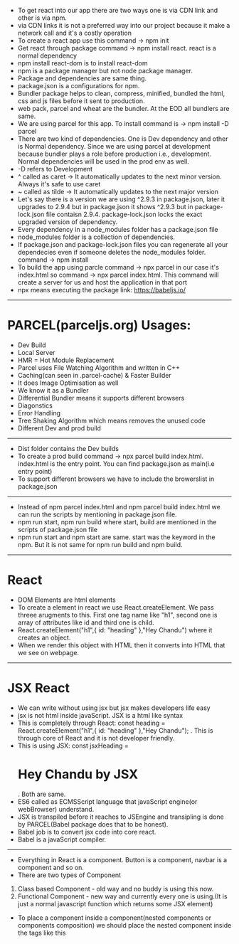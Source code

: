 * To get react into our app there are two ways one is via CDN link and other is via npm.
* via CDN links it is not a preferred way into our project because it make a network call and it's a costly operation
* To create a react app use this command -> npm init
* Get react through package command -> npm install react. react is a normal dependency
* npm install react-dom is to install react-dom
* npm is a package manager but not node package manager.
* Package and dependencies are same thing.
* package.json is a configurations for npm.
* Bundler package helps to clean, compress, minified, bundled the html, css and js files before it sent to production.
* web pack, parcel and wheat are the bundler. At the EOD all bundlers are same.
* We are using parcel for this app. To install command is -> npm install -D parcel 
* There are two kind of dependencies. One is Dev dependency and other is Normal dependency. Since we are using parcel at development because bundler plays a role before production i.e., development. Normal dependencies will be used in the prod env as well.
* -D refers to Development
* ^ called as caret -> It automatically updates to the next minor version. Always it's safe to use caret 
* ~ called as tilde -> It automatically updates to the next major version
* Let's say there is a version we are using ^2.9.3 in package.json, later it upgrades to 2.9.4 but in package.json it shows ^2.9.3 but in package-lock.json file contaisn 2.9.4. package-lock.json locks the exact upgraded version of dependency.
* Every dependency in a node_modules folder has a package.json file
* node_modules folder is a collection of dependencies.
* If package.json and package-lock.json files you can regenerate all your dependecies even if someone deletes the node_modules folder. command -> npm install
* To build the app using parcle command -> npx parcel <source file> in our case it's index.html so command -> npx parcel index.html. This command will create a server for us and host the application in that port
* npx means executing the package
link: https://babeljs.io/
--------------------------------------------------------------------------------------------------
# PARCEL(parceljs.org) Usages:
- Dev Build
- Local Server
- HMR = Hot Module Replacement
- Parcel uses File Watching Algorithm and written in C++
- Caching(can seen in .parcel-cache) & Faster Builder
- It does Image Optimisation as well
- We know it as a Bundler
- Differential Bundler means it supports different browsers
- Diagonstics
- Error Handling
- Tree Shaking Algorithm which means removes the unused code
- Different Dev and prod build
--------------------------------------------------------------------------------------------------
* Dist folder contains the Dev builds
* To create a prod build command -> npx parcel build index.html. index.html is the entry point. You can find package.json as main(i.e entry point) 
* To support different browsers we have to include the browerslist in package.json
--------------------------------------------------------------------------------------------------
* Instead of npm parcel index.html and npm parcel build index.html we can run the scripts by mentioning in package.json file.
* npm run start, npm run build where start, build are mentioned in the scripts of package.json file
* npm run start and npm start are same. start was the keyword in the npm. But it is not same for npm run build and npm build.
--------------------------------------------------------------------------------------------------
# React
* DOM Elements are html elements
* To create a element in react we use React.createElement. We pass threee arugments to this. First one tag name like "h1", second one is array of attributes like id and third one is child.
* React.createElement("h1",{ id: "heading" },"Hey Chandu") where it creates an object.
* When we render this object with HTML then it converts into HTML that we see on webpage.
--------------------------------------------------------------------------------------------------
# JSX React
* We can write without using jsx but jsx makes developers life easy
* jsx is not html inside javaScript. JSX is a html like syntax
* This is completely through React: const heading = React.createElement("h1",{ id: "heading" },"Hey Chandu"); . This is through core of React and it is not developer friendly.
* This is using JSX: const jsxHeading = <h1 id="heading">Hey Chandu by JSX</h1>. Both are same.
* ES6 called as ECMSScript language that javaScript engine(or webBrowser) understand.
* JSX is transpiled before it reaches to JSEngine and transipling is done by PARCEL(Babel package does that to be honest).
* Babel job is to convert jsx code into core react.
* Babel is a javaScript compiler.
--------------------------------------------------------------------------------------------------
* Everything in React is a component. Button is a component, navbar is a component and so on. 
* There are two types of Component
1. Class based Component - old way and no buddy is using this now.
2. Functional Component - new way and currently every one is using.(It is just a normal javascript function which returns some JSX element)
* To place a component inside a component(nested components or components composition) we should place the nested component inside the tags like this <Title />
* Always try to use arrow functions while writing the code because it's cleaner one.
* JSX Starts from open paranthesis and Ends with close paranthesis after arrow function.In between these paranthesis we can write any javascript code in curely braces . This exactly means JSX is a mixture of HTML and JavaScript.
----------------------------------------------------------------------------------------------------
* To write an in-style css code in js file, just add style in the div tag and js object into the style where js object contains css properties.
* But in-style not a preferred way.
-----------------------------------------------------------------------------------------------------
* props is properties which you can pass dynamically data into component.
* props are just arguments to a function.
* what is the CONFIG DRIVEN UI?
* Go through PROPS.
* ?. is called optional chaining. Go through it more.
* Usage of "key" is it doesn't render the old items and key should be unique. It will be useful to the render cycle. Whenever we write a map make a practise of using key.
-----------------------------------------------------------------------------------------------------
* Everything REACT do that normal HTML,CSS and JS can do. The beauty of using Library or Frame work is developer friendly like write less code and more on the webpage.
* To export a component we use this code "export default <component-name>"
* To export multiple things just write export infront on the things that you want to export, it is called as named exports. To import these named exports we have to write these in curly braces.
-----------------------------------------------------------------------------------------------------
# REACT HOOKS
* When we say REACT is fast that means REACT is fast in DOM manipulation.
* A Hook is a normal js function which is given by react and it is in-built which has super power behind the scenes.
* Two important HOOKS:
* 1. useState() - It gives super powerful variable. Import from react like named import. When ever the state variable changes react re-renders the component. It will return an array.
* 2. useEffect() - It takes two arguments. One is call back function and the second one is dependency array. Call back function is called when the page finished it's rendering.

-----------------------------------------------------------------------------------------------------
# Reconciliation Algorithm
* React uses recon algo and it is also known as react fiber.
* This algorithm creates a virtual DOM which is nothing but representataion of original DOM. Virtual DOM stores the Objects.
link: https://github.com/acdlite/react-fiber-architecture
-----------------------------------------------------------------------------------------------------
# Shimmmer UI
* https://medium.com/lattice-what-is/shimmer-ui-a-better-way-to-show-loading-states-aa1f4e563d17
-----------------------------------------------------------------------------------------------------
* Whenever if there is an update in state variable, REACT re-render the component that means REACT triggers the RECONSICIALTION ALGORITHM.
-----------------------------------------------------------------------------------------------------
## DIVE INTO HOOKS
* Whenever there is "use" that means it is a hook that use in REACT industry. 
# useEffect()
* Whenever useEffect is called, useEffect has two parameters one is call back function and other is dependency array.
* For useEffect function call back is mandatory. If no depedency array is used the call back function is called for every render
* If dependency array is there and it is empty then useEffect will be called only once and it is at initial render.
* If dependency array is there and it is not empty then useEffect will be called when ever the variables in the array is updated.
# useState()
* Always call the hooks inside of the component. It doesn't make sense if you called it outside of component.
* Never use the useState hook inside the condition loops, for loops and fucntion. It makes the app inconsistency.
-----------------------------------------------------------------------------------------------------
# REACT ROUTING
* To install "npm i react-router-dom" 
* In order to create ROUTES we have to create ROUTING CONFIGURATION. That can be done in App.js
* CreateBrowserRouter takes a list of paths
* RouterProvider provides the routing configuration to our app.
* There are many routers that react router provides. But createBrowserRouter is the one that react suggests. link: https://reactrouter.com/en/main/routers/create-browser-router
* useRouteError is a hook that makes the page as error handling and more customised as per the user experience.















Questions:
What does display flex do?
Go through fetch(), await and fetch()
